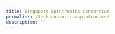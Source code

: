 ```yaml
---
title: Singapore Spintronics Consortium
permalink: /tech-consortia/spintronics/
description: ""
---
```

